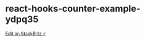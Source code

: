 # react-hooks-counter-example-ydpq35

[Edit on StackBlitz ⚡️](https://stackblitz.com/edit/react-hooks-counter-example-ydpq35)